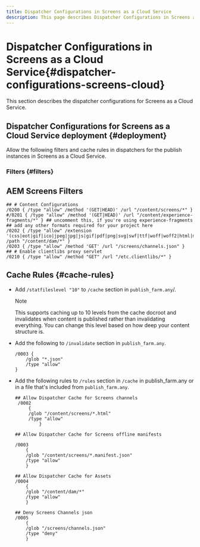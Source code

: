 ```yaml
---
title: Dispatcher Configurations in Screens as a Cloud Service
description: This page describes Dispatcher Configurations in Screens as a Cloud Service.
---
```


# Dispatcher Configurations in Screens as a Cloud Service{#dispatcher-configurations-screens-cloud}

This section describes the dispatcher configurations for Screens as a Cloud Service.

## Dispatcher Configurations for Screens as a Cloud Service deployment {#deployment}

Allow the following filters and cache rules in dispatchers for the publish instances in Screens as a Cloud Service.

### Filters {#filters}

## AEM Screens Filters
 
```
## # Content Configurations
/0200 { /type "allow" /method '(GET|HEAD)' /url "/content/screens/*" }
#/0201 { /type "allow" /method '(GET|HEAD)' /url "/content/experience-fragments/*" } ## uncomment this, if you're using experience-fragments
## add any other formats required for your project here
/0202 { /type "allow" /extension '(css|eot|gif|ico|jpeg|jpg|js|gif|pdf|png|svg|swf|ttf|woff|woff2|html|mp4|mov|m4v)' /path "/content/dam/*" }
/0203 { /type "allow" /method 'GET' /url "/screens/channels.json" }
## # Enable clientlibs proxy servlet
/0210 { /type "allow" /method "GET" /url "/etc.clientlibs/*" }
```

## Cache Rules {#cache-rules}

* Add `/statfileslevel "10"` to `/cache` section in `publish_farm.any`/.

   >[!NOTE]
   >This supports caching up to 10 levels from the cache docroot and invalidates when content is published rather than invalidating everything. You can change this level based on how deep your content structure is.

* Add the following to `/invalidate` section in `publish_farm.any`.

   ```
   /0003 {
       /glob "*.json"
       /type "allow"
   }
   ```

* Add the following rules to `/rules` section in `/cache` in publish_farm.any or in a file that's included from `publish_farm.any`.

   ```
   ## Allow Dispatcher Cache for Screens channels
    /0002
        {
        /glob "/content/screens/*.html"
        /type "allow"
            }

   ## Allow Dispatcher Cache for Screens offline manifests

   /0003
       {
       /glob "/content/screens/*.manifest.json"
       /type "allow"
       }

   ## Allow Dispatcher Cache for Assets
   /0004
       {
       /glob "/content/dam/*"
       /type "allow"
       }

   ## Deny Screens Channels json
   /0005
       {
       /glob "/screens/channels.json"
       /type "deny"
       }
    ```